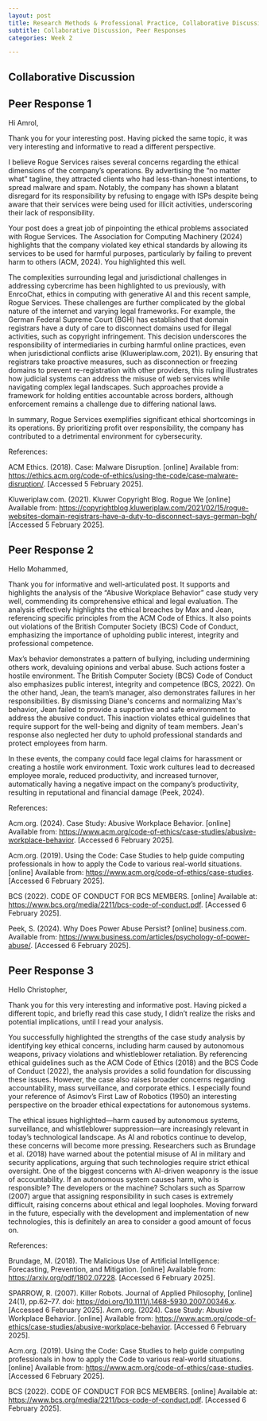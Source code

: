 ```yaml
---
layout: post
title: Research Methods & Professional Practice, Collaborative Discussion, Peer Responses
subtitle: Collaborative Discussion, Peer Responses
categories: Week 2

--- 
```


## Collaborative Discussion

## Peer Response 1

Hi Amrol,

Thank you for your interesting post. Having picked the same topic, it was very interesting and informative to read a different perspective.

I believe Rogue Services raises several concerns regarding the ethical dimensions of the company’s operations. By advertising the “no matter what” tagline, they attracted clients who had less-than-honest intentions, to spread malware and spam. Notably, the company has shown a blatant disregard for its responsibility by refusing to engage with ISPs despite being aware that their services were being used for illicit activities, underscoring their lack of responsibility. 

Your post does a great job of pinpointing the ethical problems associated with Rogue Services. The Association for Computing Machinery (2024) highlights that the company violated key ethical standards by allowing its services to be used for harmful purposes, particularly by failing to prevent harm to others (ACM, 2024). You highlighted this well.

The complexities surrounding legal and jurisdictional challenges in addressing cybercrime has been highlighted to us previously, with EnrcoChat, ethics in computing with generative AI and this recent sample, Rogue Services. These challenges are further complicated by the global nature of the internet and varying legal frameworks. For example, the German Federal Supreme Court (BGH) has established that domain registrars have a duty of care to disconnect domains used for illegal activities, such as copyright infringement. This decision underscores the responsibility of intermediaries in curbing harmful online practices, even when jurisdictional conflicts arise (Kluweriplaw.com, 2021). By ensuring that registrars take proactive measures, such as disconnection or freezing domains to prevent re-registration with other providers, this ruling illustrates how judicial systems can address the misuse of web services while navigating complex legal landscapes. Such approaches provide a framework for holding entities accountable across borders, although enforcement remains a challenge due to differing national laws. 

In summary, Rogue Services exemplifies significant ethical shortcomings in its operations. By prioritizing profit over responsibility, the company has contributed to a detrimental environment for cybersecurity. 

References:

ACM Ethics. (2018). Case: Malware Disruption. [online] Available from: https://ethics.acm.org/code-of-ethics/using-the-code/case-malware-disruption/. [Accessed 5 February 2025].

Kluweriplaw.com. (2021). Kluwer Copyright Blog. Rogue We [online] Available from: https://copyrightblog.kluweriplaw.com/2021/02/15/rogue-websites-domain-registrars-have-a-duty-to-disconnect-says-german-bgh/ [Accessed 5 February 2025].


## Peer Response 2

Hello Mohammed,

Thank you for informative and well-articulated post. It supports and highlights the analysis of the “Abusive Workplace Behavior” case study very well, commending its comprehensive ethical and legal evaluation. The analysis effectively highlights the ethical breaches by Max and Jean, referencing specific principles from the ACM Code of Ethics. It also points out violations of the British Computer Society (BCS) Code of Conduct, emphasizing the importance of upholding public interest, integrity and professional competence. 

Max’s behavior demonstrates a pattern of bullying, including undermining others work, devaluing opinions and verbal abuse. Such actions foster a hostile environment. The British Computer Society (BCS) Code of Conduct also emphasizes public interest, integrity and competence (BCS, 2022). On the other hand, Jean, the team’s manager, also demonstrates failures in her responsibilities. By dismissing Diane's concerns and normalizing Max's behavior, Jean failed to provide a supportive and safe environment to address the abusive conduct. This inaction violates ethical guidelines that require support for the well-being and dignity of team members. Jean's response also neglected her duty to uphold professional standards and protect employees from harm. 

In these events, the company could face legal claims for harassment or creating a hostile work environment. Toxic work cultures lead to decreased employee morale, reduced productivity, and increased turnover, automatically having a negative impact on the company’s productivity, resulting in reputational and financial damage (Peek, 2024).

References:

Acm.org. (2024). Case Study: Abusive Workplace Behavior. [online] Available from: https://www.acm.org/code-of-ethics/case-studies/abusive-workplace-behavior. [Accessed 6 February 2025].

Acm.org. (2019). Using the Code: Case Studies to help guide computing professionals in how to apply the Code to various real-world situations. [online] Available from: https://www.acm.org/code-of-ethics/case-studies. [Accessed 6 February 2025].

BCS (2022). CODE OF CONDUCT FOR BCS MEMBERS. [online] Available at: https://www.bcs.org/media/2211/bcs-code-of-conduct.pdf. [Accessed 6 February 2025].

Peek, S. (2024). Why Does Power Abuse Persist? [online] business.com. Available from: https://www.business.com/articles/psychology-of-power-abuse/. [Accessed 6 February 2025].


## Peer Response 3

Hello Christopher,

Thank you for this very interesting and informative post. Having picked a different topic, and briefly read this case study, I didn’t realize the risks and potential implications, until I read your analysis. 

You successfully highlighted the strengths of the case study analysis by identifying key ethical concerns, including harm caused by autonomous weapons, privacy violations and whistleblower retaliation. By referencing ethical guidelines such as the ACM Code of Ethics (2018) and the BCS Code of Conduct (2022), the analysis provides a solid foundation for discussing these issues. However, the case also raises broader concerns regarding accountability, mass surveillance, and corporate ethics. I especially found your reference of Asimov’s First Law of Robotics (1950) an interesting perspective on the broader ethical expectations for autonomous systems.

The ethical issues highlighted—harm caused by autonomous systems, surveillance, and whistleblower suppression—are increasingly relevant in today’s technological landscape. As AI and robotics continue to develop, these concerns will become more pressing. Researchers such as Brundage et al. (2018) have warned about the potential misuse of AI in military and security applications, arguing that such technologies require strict ethical oversight. One of the biggest concerns with AI-driven weaponry is the issue of accountability. If an autonomous system causes harm, who is responsible? The developers or the machine? Scholars such as Sparrow (2007) argue that assigning responsibility in such cases is extremely difficult, raising concerns about ethical and legal loopholes. 
Moving forward in the future, especially with the development and implementation of new technologies, this is definitely an area to consider a good amount of focus on. 

References:

Brundage, M. (2018). The Malicious Use of Artificial Intelligence: Forecasting, Prevention, and Mitigation. [online] Available from: https://arxiv.org/pdf/1802.07228. [Accessed 6 February 2025]. 

SPARROW, R. (2007). Killer Robots. Journal of Applied Philosophy, [online] 24(1), pp.62–77. doi: https://doi.org/10.1111/j.1468-5930.2007.00346.x. [Accessed 6 February 2025].
Acm.org. (2024). Case Study: Abusive Workplace Behavior. [online] Available from: https://www.acm.org/code-of-ethics/case-studies/abusive-workplace-behavior. [Accessed 6 February 2025].

Acm.org. (2019). Using the Code: Case Studies to help guide computing professionals in how to apply the Code to various real-world situations. [online] Available from: https://www.acm.org/code-of-ethics/case-studies. [Accessed 6 February 2025].

BCS (2022). CODE OF CONDUCT FOR BCS MEMBERS. [online] Available at: https://www.bcs.org/media/2211/bcs-code-of-conduct.pdf. [Accessed 6 February 2025].


